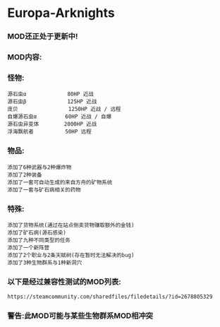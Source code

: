 # Europa-Arknights
### MOD还正处于更新中!
### MOD内容:
### 怪物:
    源石虫α             80HP 近战
    源石虫β             125HP 近战
    庞贝                1250HP 近战 / 远程
    自爆源石虫α         60HP 近战 / 自爆
    源石虫异变体        2000HP 近战
    浮海飘航者          50HP 远程
### 物品:
    添加了6种武器与2种爆炸物
    添加了2种装备
    添加了一套可自动生成的来自方舟的矿物系统
    添加了一套与矿石病相关的药物
### 特殊:
    添加了货物系统(通过在站点倒卖货物赚取额外的金钱)
    添加了矿石病(源石感染)
    添加了九种不同类型的任务
    添加了一个新阵营
    添加了2个职业与2条天赋树(存在暂时无法解决的bug)
    添加了3种生物群系与1种新洞穴
### 以下是经过兼容性测试的MOD列表:
    https://steamcommunity.com/sharedfiles/filedetails/?id=2678805329
### 警告:此MOD可能与某些生物群系MOD相冲突

